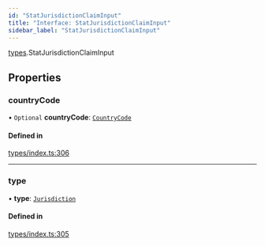 ```yaml
---
id: "StatJurisdictionClaimInput"
title: "Interface: StatJurisdictionClaimInput"
sidebar_label: "StatJurisdictionClaimInput"
---
```


[types](../../../modules/Types/Types.md).StatJurisdictionClaimInput

## Properties

### countryCode

• `Optional` **countryCode**: [`CountryCode`](../../../enums/Generated/Types/CountryCode/CountryCode.md)

#### Defined in

[types/index.ts:306](https://github.com/PolymeshAssociation/polymesh-sdk/blob/5a778578/src/types/index.ts#L306)

___

### type

• **type**: [`Jurisdiction`](../../../enums/Types/ClaimType/ClaimType.md#jurisdiction)

#### Defined in

[types/index.ts:305](https://github.com/PolymeshAssociation/polymesh-sdk/blob/5a778578/src/types/index.ts#L305)
